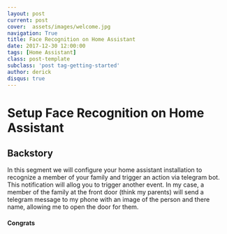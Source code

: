```yaml
---
layout: post
current: post
cover:  assets/images/welcome.jpg
navigation: True
title: Face Recognition on Home Assistant
date: 2017-12-30 12:00:00
tags: [Home Assistant]
class: post-template
subclass: 'post tag-getting-started'
author: derick 
disqus: true
---
```

# Setup Face Recognition on Home Assistant

## Backstory
In this segment we will configure your home assistant installation to recognize a member of your family and trigger an action via telegram bot. This notification will allog you to trigger another event. In my case, a member of the family at the front door (think my parents) will send a telegram message to my phone with an image of the person and there name, allowing me to open the door for them.

#### Congrats

